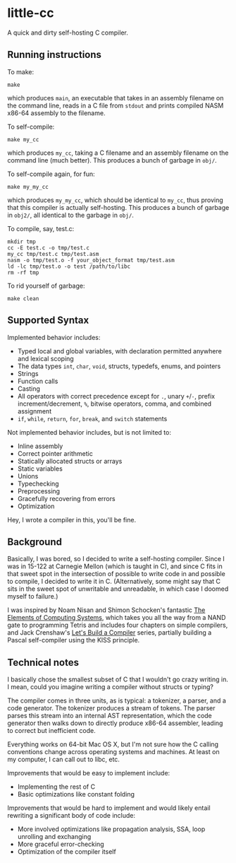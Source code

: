 # little-cc
A quick and dirty self-hosting C compiler.

## Running instructions
To make:
```
make
```
which produces `main`, an executable that takes in an assembly filename on the command line, reads in a C file from `stdout` and prints compiled NASM x86-64 assembly to the filename.

To self-compile:
```
make my_cc
```
which produces `my_cc`, taking a C filename and an assembly filename on the command line (much better).  This produces a bunch of garbage in `obj/`.

To self-compile again, for fun:
```
make my_my_cc
```
which produces `my_my_cc`, which should be identical to `my_cc`, thus proving that this compiler is actually self-hosting.  This produces a bunch of garbage in `obj2/`, all identical to the garbage in `obj/`.

To compile, say, test.c:
```
mkdir tmp
cc -E test.c -o tmp/test.c 
my_cc tmp/test.c tmp/test.asm 
nasm -o tmp/test.o -f your_object_format tmp/test.asm
ld -lc tmp/test.o -o test /path/to/libc
rm -rf tmp
```

To rid yourself of garbage:
```
make clean
```
    
## Supported Syntax
Implemented behavior includes:
 - Typed local and global variables, with declaration permitted anywhere and lexical scoping
 - The data types `int`, `char`, `void`, structs, typedefs, enums, and pointers
 - Strings
 - Function calls
 - Casting
 - All operators with correct precedence except for `.`, unary `+`/`-`, prefix increment/decrement, `%`, bitwise operators, comma, and combined assignment
 - `if`, `while`, `return`, `for`, `break`, and `switch` statements

Not implemented behavior includes, but is not limited to:
 - Inline assembly
 - Correct pointer arithmetic
 - Statically allocated structs or arrays
 - Static variables
 - Unions
 - Typechecking
 - Preprocessing 
 - Gracefully recovering from errors
 - Optimization

Hey, I wrote a compiler in this, you'll be fine.

## Background
Basically, I was bored, so I decided to write a self-hosting compiler.  Since I was in 15-122 at Carnegie Mellon (which is taught in C), and since C fits in that sweet spot in the intersection of possible to write code in and possible to compile, I decided to write it in C.  (Alternatively, some might say that C sits in the sweet spot of unwritable and unreadable, in which case I doomed myself to failure.)

I was inspired by Noam Nisan and Shimon Schocken's fantastic [The Elements of Computing Systems](http://www.nand2tetris.org/), which takes you all the way from a NAND gate to programming Tetris and includes four chapters on simple compilers, and Jack Crenshaw's [Let's Build a Compiler](http://compilers.iecc.com/crenshaw/) series, partially building a Pascal self-compiler using the KISS principle.

## Technical notes

I basically chose the smallest subset of C that I wouldn't go crazy writing in.  I mean, could you imagine writing a compiler without structs or typing?

The compiler comes in three units, as is typical: a tokenizer, a parser, and a code generator.  The tokenizer produces a stream of tokens.  The parser parses this stream into an internal AST representation, which the code generator then walks down to directly produce x86-64 assembler, leading to correct but inefficient code.

Everything works on 64-bit Mac OS X, but I'm not sure how the C calling conventions change across operating systems and machines.  At least on my computer, I can call out to libc, etc.

Improvements that would be easy to implement include:
 - Implementing the rest of C
 - Basic optimizations like constant folding
 
Improvements that would be hard to implement and would likely entail rewriting a significant body of code include:
 - More involved optimizations like propagation analysis, SSA, loop unrolling and exchanging
 - More graceful error-checking
 - Optimization of the compiler itself
